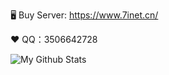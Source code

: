 🖥 Buy Server: https://www.7inet.cn/

❤️ QQ：3506642728

![My Github Stats](https://github-readme-stats.vercel.app/api?username=yellowface233&hide=[%22issues%22]&show_icons=true)
